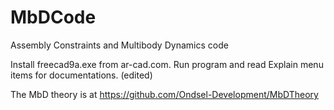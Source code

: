 # MbDCode
Assembly Constraints and Multibody Dynamics code

Install freecad9a.exe from ar-cad.com. Run program and read Explain menu items for documentations. (edited)

The MbD theory is at
https://github.com/Ondsel-Development/MbDTheory
